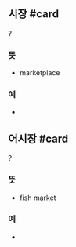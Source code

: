 ## 시장 #card
?
### 뜻
- marketplace
### 예
-
<!--SR:!2024-11-30,2,248-->

## 어시장 #card
?
### 뜻
- fish market
### 예
-
<!--SR:!2024-12-03,5,230-->

